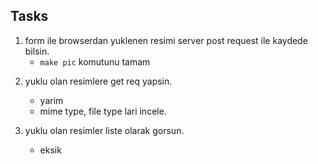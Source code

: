 ## Tasks

1. form ile browserdan yuklenen resimi server post request ile kaydede bilsin.
    - `make pic` komutunu tamam

2) yuklu olan resimlere get req yapsin.

    - yarim
    - mime type, file type lari incele.

3) yuklu olan resimler liste olarak gorsun.

    - eksik
